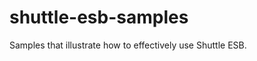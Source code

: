 shuttle-esb-samples
===================

Samples that illustrate how to effectively use Shuttle ESB.
